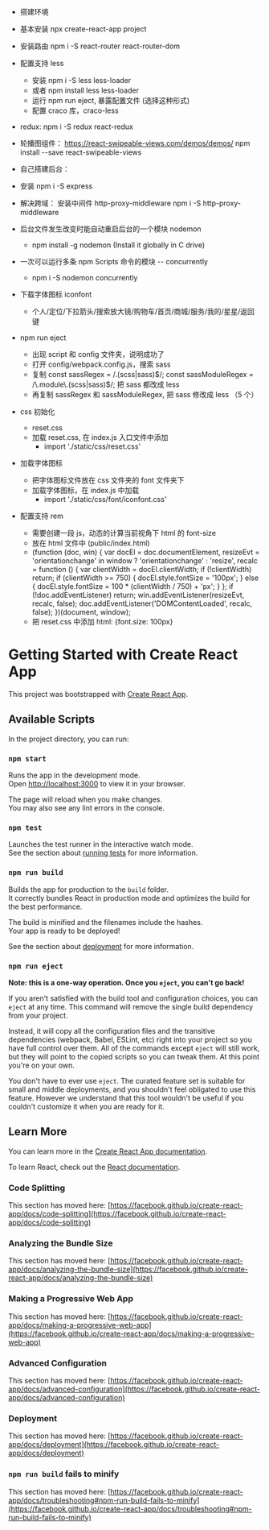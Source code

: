 - 搭建环境
- 基本安装 npx create-react-app project
- 安装路由 npm i -S react-router react-router-dom
- 配置支持 less
  - 安装 npm i -S less less-loader
  - 或者 npm install less less-loader
  - 运行 npm run eject, 暴露配置文件 (选择这种形式)
  - 配置 craco 库，craco-less
- redux: npm i -S redux react-redux
- 轮播图组件：
  https://react-swipeable-views.com/demos/demos/
  npm install --save react-swipeable-views
- 自己搭建后台：
- 安装 npm i -S express
- 解决跨域： 安装中间件 http-proxy-middleware
  npm i -S http-proxy-middleware
- 后台文件发生改变时能自动重启后台的一个模块 nodemon
  - npm install -g nodemon (Install it globally in C drive)
- 一次可以运行多条 npm Scripts 命令的模块 -- concurrently
  - npm i -S nodemon concurrently
- 下载字体图标 iconfont

  - 个人/定位/下拉箭头/搜索放大镜/购物车/首页/商城/服务/我的/星星/返回键

- npm run eject
  - 出现 script 和 config 文件夹，说明成功了
  - 打开 config/webpack.config.js，搜索 sass
  - 复制
    const sassRegex = /\.(scss|sass)$/;
    const sassModuleRegex = /\.module\.(scss|sass)$/;
    把 sass 都改成 less
  - 再复制 sassRegex 和 sassModuleRegex, 把 sass 修改成 less （5 个）
- css 初始化
  - reset.css
  - 加载 reset.css, 在 index.js 入口文件中添加
    - import './static/css/reset.css'
- 加载字体图标
  - 把字体图标文件放在 css 文件夹的 font 文件夹下
  - 加载字体图标，在 index.js 中加载
    - import './static/css/font/iconfont.css'
- 配置支持 rem
  - 需要创建一段 js，动态的计算当前视角下 html 的 font-size
  - 放在 html 文件中 (public/index.html)
  - (function (doc, win) {
    var docEl = doc.documentElement,
    resizeEvt = 'orientationchange' in window ? 'orientationchange' : 'resize',
    recalc = function () {
    var clientWidth = docEl.clientWidth;
    if (!clientWidth) return;
    if (clientWidth >= 750) {
    docEl.style.fontSize = '100px';
    } else {
    docEl.style.fontSize = 100 \* (clientWidth / 750) + 'px';
    }
    };
    if (!doc.addEventListener) return;
    win.addEventListener(resizeEvt, recalc, false);
    doc.addEventListener('DOMContentLoaded', recalc, false);
    })(document, window);
  - 把 reset.css 中添加 html: {font.size: 100px}

# Getting Started with Create React App

This project was bootstrapped with [Create React App](https://github.com/facebook/create-react-app).

## Available Scripts

In the project directory, you can run:

### `npm start`

Runs the app in the development mode.\
Open [http://localhost:3000](http://localhost:3000) to view it in your browser.

The page will reload when you make changes.\
You may also see any lint errors in the console.

### `npm test`

Launches the test runner in the interactive watch mode.\
See the section about [running tests](https://facebook.github.io/create-react-app/docs/running-tests) for more information.

### `npm run build`

Builds the app for production to the `build` folder.\
It correctly bundles React in production mode and optimizes the build for the best performance.

The build is minified and the filenames include the hashes.\
Your app is ready to be deployed!

See the section about [deployment](https://facebook.github.io/create-react-app/docs/deployment) for more information.

### `npm run eject`

**Note: this is a one-way operation. Once you `eject`, you can't go back!**

If you aren't satisfied with the build tool and configuration choices, you can `eject` at any time. This command will remove the single build dependency from your project.

Instead, it will copy all the configuration files and the transitive dependencies (webpack, Babel, ESLint, etc) right into your project so you have full control over them. All of the commands except `eject` will still work, but they will point to the copied scripts so you can tweak them. At this point you're on your own.

You don't have to ever use `eject`. The curated feature set is suitable for small and middle deployments, and you shouldn't feel obligated to use this feature. However we understand that this tool wouldn't be useful if you couldn't customize it when you are ready for it.

## Learn More

You can learn more in the [Create React App documentation](https://facebook.github.io/create-react-app/docs/getting-started).

To learn React, check out the [React documentation](https://reactjs.org/).

### Code Splitting

This section has moved here: [https://facebook.github.io/create-react-app/docs/code-splitting](https://facebook.github.io/create-react-app/docs/code-splitting)

### Analyzing the Bundle Size

This section has moved here: [https://facebook.github.io/create-react-app/docs/analyzing-the-bundle-size](https://facebook.github.io/create-react-app/docs/analyzing-the-bundle-size)

### Making a Progressive Web App

This section has moved here: [https://facebook.github.io/create-react-app/docs/making-a-progressive-web-app](https://facebook.github.io/create-react-app/docs/making-a-progressive-web-app)

### Advanced Configuration

This section has moved here: [https://facebook.github.io/create-react-app/docs/advanced-configuration](https://facebook.github.io/create-react-app/docs/advanced-configuration)

### Deployment

This section has moved here: [https://facebook.github.io/create-react-app/docs/deployment](https://facebook.github.io/create-react-app/docs/deployment)

### `npm run build` fails to minify

This section has moved here: [https://facebook.github.io/create-react-app/docs/troubleshooting#npm-run-build-fails-to-minify](https://facebook.github.io/create-react-app/docs/troubleshooting#npm-run-build-fails-to-minify)
